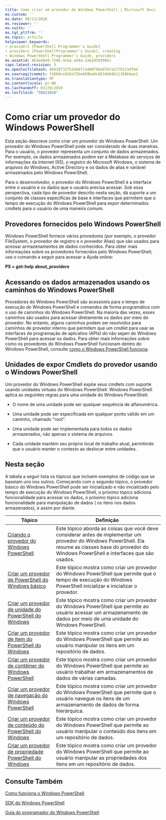 ```yaml
---
title: Como criar um provedor do Windows PowerShell | Microsoft Docs
ms.custom: ''
ms.date: 09/13/2016
ms.reviewer: ''
ms.suite: ''
ms.tgt_pltfrm: ''
ms.topic: article
helpviewer_keywords:
- providers [PowerShell Programmer's Guide]
- providers [PowerShellProgrammer's Guide], creating
- Windows PowerShell Programmer's Guide, providers
ms.assetid: 863e48e9-7206-4c6a-a59a-2ab2d30396bc
caps.latest.revision: 5
ms.openlocfilehash: 06910f32752668f13400f9be0767a2179133df04
ms.sourcegitcommit: f268dce5b5e72be669be0c6634b8db11369bbae2
ms.translationtype: MT
ms.contentlocale: pt-BR
ms.lasthandoff: 03/29/2019
ms.locfileid: "58623816"
---
```

# <a name="how-to-create-a-windows-powershell-provider"></a>Como criar um provedor do Windows PowerShell

Esta seção descreve como criar um provedor do Windows PowerShell. Um provedor do Windows PowerShell pode ser considerado de duas maneiras. Para o usuário, o provedor representa um conjunto de dados armazenados. Por exemplo, os dados armazenados podem ser a Metabase do serviços de informações da Internet (IIS), o registro do Microsoft Windows, o sistema de arquivos do Windows, Active Directory e os dados de alias e variável armazenados pelo Windows PowerShell.

Para o desenvolvedor, o provedor do Windows PowerShell é a interface entre o usuário e os dados que o usuário precisa acessar. Sob essa perspectiva, cada tipo de provedor descrito nesta seção, dá suporte a um conjunto de classes específicas de base e interfaces que permitem que o tempo de execução do Windows PowerShell para expor determinados cmdlets para o usuário de uma maneira comum.

## <a name="providers-provided-by-windows-powershell"></a>Provedores fornecidos pelo Windows PowerShell

Windows PowerShell fornece vários provedores (por exemplo, o provedor FileSystem, o provedor de registro e o provedor Alias) que são usados para acessar armazenamentos de dados conhecidos. Para obter mais informações sobre os provedores fornecidos pelo Windows PowerShell, use o comando a seguir para acessar a Ajuda online:

**PS > get-help about_providers**

## <a name="accessing-the-stored-data-using-windows-powershell-paths"></a>Acessando os dados armazenados usando os caminhos do Windows PowerShell

Provedores do Windows PowerShell são acessíveis para o tempo de execução do Windows PowerShell e comandos de forma programática com o uso de caminhos do Windows PowerShell. Na maioria das vezes, esses caminhos são usados para acessar diretamente os dados por meio do provedor. No entanto, alguns caminhos podem ser resolvidos para caminhos de provedor interno que permitem que um cmdlet para usar as interfaces de programação de aplicativo (APIs) do não sejam do Windows PowerShell para acessar os dados. Para obter mais informações sobre como os provedores do Windows PowerShell funcionam dentro do Windows PowerShell, consulte [como o Windows PowerShell funciona](http://msdn.microsoft.com/en-us/ced30e23-10af-4700-8933-49873bd84d58).

## <a name="exposing-provider-cmdlets-using-windows-powershell-drives"></a>Unidades de expor Cmdlets do provedor usando o Windows PowerShell

Um provedor do Windows PowerShell expõe seus cmdlets com suporte usando unidades virtuais do Windows PowerShell. Windows PowerShell aplica as seguintes regras para uma unidade do Windows PowerShell:

- O nome de uma unidade pode ser qualquer sequência de alfanumérica.

- Uma unidade pode ser especificada em qualquer ponto válido em um caminho, chamado "root".

- Uma unidade pode ser implementada para todos os dados armazenados, não apenas o sistema de arquivos.

- Cada unidade mantém seu próprio local de trabalho atual, permitindo que o usuário manter o contexto ao deslocar entre unidades.

## <a name="in-this-section"></a>Nesta seção

A tabela a seguir lista os tópicos que incluem exemplos de código que se baseiam uns nos outros. Começando com o segundo tópico, o provedor básico do Windows PowerShell pode ser inicializado e não inicializado pelo tempo de execução do Windows PowerShell, o próximo tópico adiciona funcionalidade para acessar os dados, o próximo tópico adiciona funcionalidade para manipulação de dados ( os itens nos dados armazenados), e assim por diante.

|Tópico|Definição|
|-----------|----------------|
|[Criando o provedor do Windows PowerShell](./designing-your-windows-powershell-provider.md)|Este tópico aborda as coisas que você deve considerar antes de implementar um provedor do Windows PowerShell. Ela resume as classes base do provedor do Windows PowerShell e interfaces que são usados.|
|[Criar um provedor de PowerShell do Windows básico](./creating-a-basic-windows-powershell-provider.md)|Este tópico mostra como criar um provedor do Windows PowerShell que permite que o tempo de execução do Windows PowerShell inicializar e inicializar o provedor.|
|[Criar um provedor de unidade do PowerShell do Windows](./creating-a-windows-powershell-drive-provider.md)|Este tópico mostra como criar um provedor do Windows PowerShell que permite ao usuário acessar um armazenamento de dados por meio de uma unidade do Windows PowerShell.|
|[Criar um provedor de Item do PowerShell do Windows](./creating-a-windows-powershell-item-provider.md)|Este tópico mostra como criar um provedor do Windows PowerShell que permite ao usuário manipular os itens em um repositório de dados.|
|[Criar um provedor de contêiner do Windows PowerShell](./creating-a-windows-powershell-container-provider.md)|Este tópico mostra como criar um provedor do Windows PowerShell que permite ao usuário trabalhar em armazenamentos de dados de várias camadas.|
|[Criar um provedor de navegação do Windows PowerShell](./creating-a-windows-powershell-navigation-provider.md)|Este tópico mostra como criar um provedor do Windows PowerShell que permite que o usuário navegue os itens de um armazenamento de dados de forma hierárquica.|
|[Criar um provedor de conteúdo do PowerShell do Windows](./creating-a-windows-powershell-content-provider.md)|Este tópico mostra como criar um provedor do Windows PowerShell que permite ao usuário manipular o conteúdo dos itens em um repositório de dados.|
|[Criar um provedor de propriedade PowerShell do Windows](./creating-a-windows-powershell-property-provider.md)|Este tópico mostra como criar um provedor do Windows PowerShell que permite ao usuário manipular as propriedades dos itens em um repositório de dados.|

## <a name="see-also"></a>Consulte Também

[Como funciona o Windows PowerShell](http://msdn.microsoft.com/en-us/ced30e23-10af-4700-8933-49873bd84d58)

[SDK do Windows PowerShell](../windows-powershell-reference.md)

[Guia do programador do Windows PowerShell](./windows-powershell-programmer-s-guide.md)
